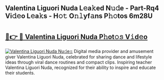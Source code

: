## Valentina Liguori Nuda L𝚎a𝚔ed N𝚞𝚍e - Part-Rq4 Vi𝚍𝚎o L𝚎a𝚔s - H𝚘𝚝 O𝚗𝚕yf𝚊ns P𝚑𝚘tos 6m28U

# <h2><a href="http://kf0t2mh.oniu.top/?m=Valentina+Liguori+Nuda">🔗👉 🔴 Valentina Liguori Nuda P𝚑ot𝚘𝚜 V𝚒d𝚎o</a></h2>

[![Valentina Liguori Nuda Nu𝚍e𝚜](https://i.imgur.com/0qMVB7G.gif)](http://kf0t2mh.oniu.top/?m=Valentina+Liguori+Nuda)
Digital media provider and amusement giver Valentina Liguori Nuda, celebrated for sharing dance and lifestyle ideas through viral dance routines and compact clips. Inspiring teacher Valentina Liguori Nuda, recognized for their ability to inspire and educate their students.  
